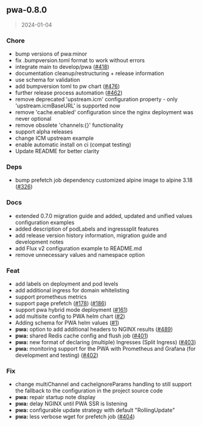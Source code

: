 
<a name="pwa-0.8.0"></a>
## pwa-0.8.0

> 2024-01-04

### Chore

* bump versions of pwa:minor
* fix .bumpversion.toml format to work without errors
* integrate main to develop/pwa ([#418](https://github.com/intershop/helm-charts/issues/418))
* documentation cleanup/restructuring + release information
* use schema for validation
* add bumpversion toml to pw chart ([#476](https://github.com/intershop/helm-charts/issues/476))
* further release process automation ([#462](https://github.com/intershop/helm-charts/issues/462))
* remove deprecated 'upstream.icm' configuration property - only 'upstream.icmBaseURL' is supported now
* remove 'cache.enabled' configuration since the nginx deployment was never optional
* remove obsolete 'channels:{}' functionality
* support alpha releases
* change ICM upstream example
* enable automatic install on ci (compat testing)
* Update README for better clarity

### Deps

* bump prefetch job dependency customized alpine image to alpine 3.18 ([#326](https://github.com/intershop/helm-charts/issues/326))

### Docs

* extended 0.7.0 migration guide and added, updated and unified values configuration examples
* added description of podLabels and ingresssplit features
* add release version history information, migration guide and development notes
* add Flux v2 configuration example to README.md
* remove unnecessary values and namespace option

### Feat

* add labels on deployment and pod levels
* add additional ingress for domain whitelisting
* support prometheus metrics
* support page prefetch ([#178](https://github.com/intershop/helm-charts/issues/178)) ([#186](https://github.com/intershop/helm-charts/issues/186))
* support pwa hybrid mode deployment ([#161](https://github.com/intershop/helm-charts/issues/161))
* add multisite config to PWA helm chart ([#2](https://github.com/intershop/helm-charts/issues/2))
* Adding schema for PWA helm values ([#1](https://github.com/intershop/helm-charts/issues/1))
* **pwa:** option to add additional headers to NGINX results ([#489](https://github.com/intershop/helm-charts/issues/489))
* **pwa:** shared Redis cache config and flush job ([#401](https://github.com/intershop/helm-charts/issues/401))
* **pwa:** new format of declaring (multiple) Ingresses (Split Ingress) ([#403](https://github.com/intershop/helm-charts/issues/403))
* **pwa:** monitoring support for the PWA with Prometheus and Grafana (for development and testing) ([#402](https://github.com/intershop/helm-charts/issues/402))

### Fix

* change multiChannel and cacheIgnoreParams handling to still support the fallback to the configuration in the project source code
* **pwa:** repair startup note display
* **pwa:** delay NGINX until PWA SSR is listening
* **pwa:** configurable update strategy with default "RollingUpdate"
* **pwa:** less verbose wget for prefetch job ([#404](https://github.com/intershop/helm-charts/issues/404))

